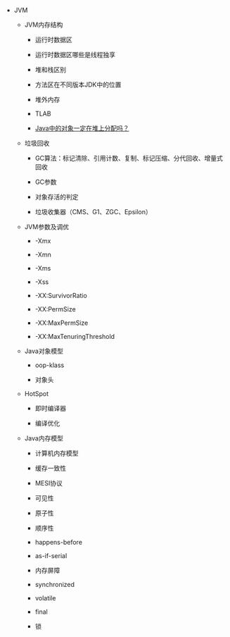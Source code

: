 * JVM
        
    * JVM内存结构
        
        * 运行时数据区
        
        * 运行时数据区哪些是线程独享
        
        * 堆和栈区别
        
        * 方法区在不同版本JDK中的位置
        
        * 堆外内存
          
        * TLAB
          
        * [Java中的对象一定在堆上分配吗？](/basement/jvm/stack-alloc.md)
        
    * 垃圾回收
        
        * GC算法：标记清除、引用计数、复制、标记压缩、分代回收、增量式回收
        
        * GC参数
        
        * 对象存活的判定
        
        * 垃圾收集器（CMS、G1、ZGC、Epsilon）
        
    * JVM参数及调优
                
        * -Xmx
        
        * -Xmn
        
        * -Xms
        
        * -Xss
        
        * -XX:SurvivorRatio
    
        * -XX:PermSize
        
        * -XX:MaxPermSize
        
        * -XX:MaxTenuringThreshold
                
    * Java对象模型
        
        * oop-klass
        
        * 对象头
        
    * HotSpot
        
        * 即时编译器
        
        * 编译优化
        
    * Java内存模型
        
        * 计算机内存模型
        
        * 缓存一致性
        
        * MESI协议
        
        * 可见性
        
        * 原子性
        
        * 顺序性
        
        * happens-before
        
        * as-if-serial
        
        * 内存屏障
        
        * synchronized
        
        * volatile
        
        * final
        
        * 锁